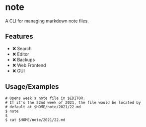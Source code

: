 
# note

A CLI for managing markdown note files.


## Features

- ❌ Search
- ❌ Editor
- ❌ Backups
- ❌ Web Frontend
- ❌ GUI


## Usage/Examples

```shell
# Opens week's note file in $EDITOR.
# If it's the 22nd week of 2021, the file would be located by
# default at $HOME/note/2021/22.md
$ note
$
$ cat $HOME/note/2021/22.md
```



